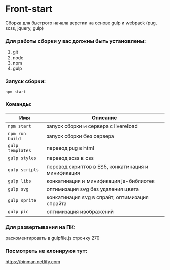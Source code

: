 # Front-start

Сборка для быстрого начала верстки на основе gulp и webpack (pug, scss, jquery, gulp)

### Для работы сборки у вас должны быть установлены:

1. git
2. node
3. npm
4. gulp

### Запуск сборки:

 `npm start`

### Команды:

| Имя              | Описание                                           |
| ---------------- | -------------------------------------------------- |
| `npm start`      | запуск сборки и сервера с livereload               |
| `npm run build`  | запуск сборки без сервера                          |
| `gulp templates` | перевод pug в html                                 |
| `gulp styles`    | перевод scss в css                                 |
| `gulp scripts`   | перевод скриптов в ES5, конкатинация и минификация |
| `gulp libs`      | конкатинация и минификация js-библиотек            |
| `gulp svg`       | оптимизация svg без удаления цвета                 |
| `gulp sprite`    | конкатинация svg в спрайт, оптимизация спрайта     |
| `gulp pic`       | оптимизация изображений                            |


### Для развертывания на ПК:

раскоментировать в gulpfile.js строчку 270 

### Посмотреть не клонируюя тут: 

https://binman.netlify.com